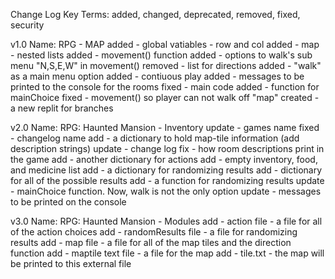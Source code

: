 Change Log Key Terms:
   added, changed, deprecated, removed, fixed, security

v1.0
Name: RPG - MAP
added - global vatiables - row and col
added - map - nested lists
added - movement() function
added - options to walk's sub menu "N,S,E,W" in movement()
removed - list for directions
added - "walk" as a main menu option
added - contiuous play
added - messages to be printed to the console for the rooms
fixed - main code 
added - function for mainChoice
fixed - movement() so player can not walk off "map"
created - a new replit for branches

v2.0
Name: RPG: Haunted Mansion - Inventory
update - games name
fixed - changelog name
add - a dictionary to hold map-tile information (add description strings)
update - change log
fix - how room descriptions print in the game
add - another dictionary for actions
add - empty inventory, food, and medicine list
add - a dictionary for randomizing results
add - dictionary for all of the possible results
add - a function for randomizing results
update - mainChoice function. Now, walk is not the only option
update - messages to be printed on the console

v3.0
Name: RPG: Haunted Mansion - Modules
add - action file - a file for all of the action choices
add - randomResults file - a file for randomizing results
add - map file - a file for all of the map tiles and the direction function
add - maptile text file - a file for the map
add - tile.txt - the map will be printed to this external file